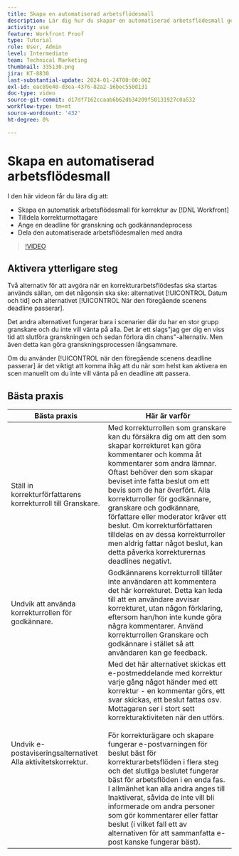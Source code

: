 ```yaml
---
title: Skapa en automatiserad arbetsflödesmall
description: Lär dig hur du skapar en automatiserad arbetsflödesmall genom att tilldela korrekturmottagare och ange korrekturtider. Dela sedan mallen med andra användare.
activity: use
feature: Workfront Proof
type: Tutorial
role: User, Admin
level: Intermediate
team: Technical Marketing
thumbnail: 335130.png
jira: KT-8830
last-substantial-update: 2024-01-24T00:00:00Z
exl-id: eac89e40-d3ea-4376-82a2-16bec550d131
doc-type: video
source-git-commit: d17df7162ccaab6b62db34209f50131927c0a532
workflow-type: tm+mt
source-wordcount: '432'
ht-degree: 0%

---
```


# Skapa en automatiserad arbetsflödesmall

I den här videon får du lära dig att:

* Skapa en automatisk arbetsflödesmall för korrektur av [!DNL &#x200B; Workfront]
* Tilldela korrekturmottagare
* Ange en deadline för granskning och godkännandeprocess
* Dela den automatiserade arbetsflödesmallen med andra

>[!VIDEO](https://video.tv.adobe.com/v/3454255/?quality=12&learn=on&enablevpops&captions=swe)

## Aktivera ytterligare steg

Två alternativ för att avgöra när en korrekturarbetsflödesfas ska startas används sällan, om det någonsin ska ske: alternativet [!UICONTROL Datum och tid] och alternativet [!UICONTROL När den föregående scenens deadline passerar].

Det andra alternativet fungerar bara i scenarier där du har en stor grupp granskare och du inte vill vänta på alla. Det är ett slags&quot;jag ger dig en viss tid att slutföra granskningen och sedan förlora din chans&quot;-alternativ. Men även detta kan göra granskningsprocessen långsammare.

Om du använder [!UICONTROL när den föregående scenens deadline passerar] är det viktigt att komma ihåg att du när som helst kan aktivera en scen manuellt om du inte vill vänta på en deadline att passera.

## Bästa praxis

| Bästa praxis | Här är varför |
|---|---|
| Ställ in korrekturförfattarens korrekturroll till Granskare. | Med korrekturrollen som granskare kan du försäkra dig om att den som skapar korrekturet kan göra kommentarer och komma åt kommentarer som andra lämnar. Oftast behöver den som skapar beviset inte fatta beslut om ett bevis som de har överfört. Alla korrekturroller för godkännare, granskare och godkännare, författare eller moderator kräver ett beslut. Om korrekturförfattaren tilldelas en av dessa korrekturroller men aldrig fattar något beslut, kan detta påverka korrekturernas deadlines negativt. |
| Undvik att använda korrekturrollen för godkännare. | Godkännarens korrekturroll tillåter inte användaren att kommentera det här korrekturet. Detta kan leda till att en användare avvisar korrekturet, utan någon förklaring, eftersom han/hon inte kunde göra några kommentarer. Använd korrekturrollen Granskare och godkännare i stället så att användaren kan ge feedback. |
| Undvik e-postaviseringsalternativet Alla aktivitetskorrektur. | Med det här alternativet skickas ett e-postmeddelande med korrektur varje gång något händer med ett korrektur - en kommentar görs, ett svar skickas, ett beslut fattas osv. Mottagaren ser i stort sett korrekturaktiviteten när den utförs.<br><br>För korrekturägare och skapare fungerar e-postvarningen för beslut bäst för korrekturarbetsflöden i flera steg och det slutliga beslutet fungerar bäst för arbetsflöden i en enda fas. I allmänhet kan alla andra anges till Inaktiverat, såvida de inte vill bli informerade om andra personer som gör kommentarer eller fattar beslut (i vilket fall ett av alternativen för att sammanfatta e-post kanske fungerar bäst). |
